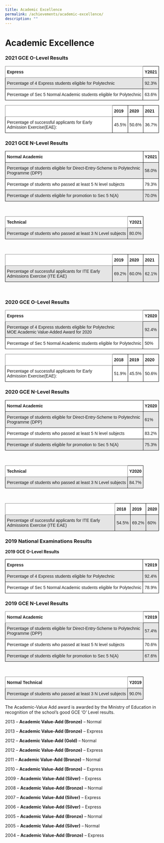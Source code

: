 ```yaml
---
title: Academic Excellence
permalink: /achievements/academic-excellence/
description: ""
---
```

# Academic Excellence
### 2021 GCE O-Level Results

<style type="text/css">
.tg  {border-collapse:collapse;border-spacing:0;}
.tg td{border-color:black;border-style:solid;border-width:1px;font-family:Arial, sans-serif;font-size:14px;
  overflow:hidden;padding:10px 5px;word-break:normal;}
.tg th{border-color:black;border-style:solid;border-width:1px;font-family:Arial, sans-serif;font-size:14px;
  font-weight:normal;overflow:hidden;padding:10px 5px;word-break:normal;}
.tg .tg-pdeq{background-color:#FFF;border-color:inherit;font-weight:bold;text-align:left;vertical-align:top}
.tg .tg-dgl5{background-color:#FFF;font-weight:bold;text-align:left;vertical-align:top}
.tg .tg-faf8{background-color:#E5E5E5;text-align:left;vertical-align:middle}
.tg .tg-zr06{background-color:#FFF;text-align:left;vertical-align:middle}
</style>
<table class="tg">
<thead>
  <tr>
    <th class="tg-pdeq">Express</th>
    <th class="tg-dgl5">Y2021</th>
  </tr>
</thead>
<tbody>
  <tr>
    <td class="tg-faf8">Percentage of 4 Express students eligible for Polytechnic</td>
    <td class="tg-faf8">92.3%</td>
  </tr>
  <tr>
    <td class="tg-zr06">Percentage of Sec 5 Normal Academic students eligible for Polytechnic</td>
    <td class="tg-zr06">63.6%</td>
  </tr>
</tbody>
</table>

<style type="text/css">
.tg  {border-collapse:collapse;border-spacing:0;}
.tg td{border-color:black;border-style:solid;border-width:1px;font-family:Arial, sans-serif;font-size:14px;
  overflow:hidden;padding:10px 5px;word-break:normal;}
.tg th{border-color:black;border-style:solid;border-width:1px;font-family:Arial, sans-serif;font-size:14px;
  font-weight:normal;overflow:hidden;padding:10px 5px;word-break:normal;}
.tg .tg-1wig{font-weight:bold;text-align:left;vertical-align:top}
.tg .tg-pdeq{background-color:#FFF;border-color:inherit;font-weight:bold;text-align:left;vertical-align:top}
.tg .tg-dgl5{background-color:#FFF;font-weight:bold;text-align:left;vertical-align:top}
.tg .tg-zr06{background-color:#FFF;text-align:left;vertical-align:middle}
</style>
<table class="tg">
<thead>
  <tr>
    <th class="tg-pdeq"></th>
    <th class="tg-dgl5">2019</th>
    <th class="tg-dgl5">2020</th>
    <th class="tg-1wig">2021</th>
  </tr>
</thead>
<tbody>
  <tr>
    <td class="tg-zr06">Percentage of successful applicants for Early Admission Exercise(EAE):</td>
    <td class="tg-zr06"> 45.5%</td>
    <td class="tg-zr06"> 50.6%</td>
    <td class="tg-zr06"> 36.7%</td>
  </tr>
</tbody>
</table>

### 2021 GCE N-Level Results

<style type="text/css">
.tg  {border-collapse:collapse;border-spacing:0;}
.tg td{border-color:black;border-style:solid;border-width:1px;font-family:Arial, sans-serif;font-size:14px;
  overflow:hidden;padding:10px 5px;word-break:normal;}
.tg th{border-color:black;border-style:solid;border-width:1px;font-family:Arial, sans-serif;font-size:14px;
  font-weight:normal;overflow:hidden;padding:10px 5px;word-break:normal;}
.tg .tg-dgl5{background-color:#FFF;font-weight:bold;text-align:left;vertical-align:top}
.tg .tg-faf8{background-color:#E5E5E5;text-align:left;vertical-align:middle}
.tg .tg-zr06{background-color:#FFF;text-align:left;vertical-align:middle}
</style>
<table class="tg">
<thead>
  <tr>
    <th class="tg-dgl5">Normal Academic</th>
    <th class="tg-dgl5">Y2021</th>
  </tr>
</thead>
<tbody>
  <tr>
    <td class="tg-faf8">Percentage of students eligible for Direct-Entry-Scheme to Polytechnic Programme (DPP)</td>
    <td class="tg-faf8">58.0%</td>
  </tr>
  <tr>
    <td class="tg-zr06">Percentage of students who passed at least 5 N level subjects</td>
    <td class="tg-zr06">79.3%</td>
  </tr>
  <tr>
    <td class="tg-faf8">Percentage of students eligible for promotion to Sec 5 N(A)</td>
    <td class="tg-faf8">70.0%</td>
  </tr>
</tbody>
</table>

<br>

<style type="text/css">
.tg  {border-collapse:collapse;border-spacing:0;}
.tg td{border-color:black;border-style:solid;border-width:1px;font-family:Arial, sans-serif;font-size:14px;
  overflow:hidden;padding:10px 5px;word-break:normal;}
.tg th{border-color:black;border-style:solid;border-width:1px;font-family:Arial, sans-serif;font-size:14px;
  font-weight:normal;overflow:hidden;padding:10px 5px;word-break:normal;}
.tg .tg-pdeq{background-color:#FFF;border-color:inherit;font-weight:bold;text-align:left;vertical-align:top}
.tg .tg-dgl5{background-color:#FFF;font-weight:bold;text-align:left;vertical-align:top}
.tg .tg-faf8{background-color:#E5E5E5;text-align:left;vertical-align:middle}
</style>
<table class="tg">
<thead>
  <tr>
    <th class="tg-pdeq">Technical</th>
    <th class="tg-dgl5">Y2021</th>
  </tr>
</thead>
<tbody>
  <tr>
    <td class="tg-faf8">Percentage of students who passed at least 3 N Level subjects</td>
    <td class="tg-faf8">80.0%</td>
  </tr>
</tbody>
</table>

<br>

<style type="text/css">
.tg  {border-collapse:collapse;border-spacing:0;}
.tg td{border-color:black;border-style:solid;border-width:1px;font-family:Arial, sans-serif;font-size:14px;
  overflow:hidden;padding:10px 5px;word-break:normal;}
.tg th{border-color:black;border-style:solid;border-width:1px;font-family:Arial, sans-serif;font-size:14px;
  font-weight:normal;overflow:hidden;padding:10px 5px;word-break:normal;}
.tg .tg-pdeq{background-color:#FFF;border-color:inherit;font-weight:bold;text-align:left;vertical-align:top}
.tg .tg-dgl5{background-color:#FFF;font-weight:bold;text-align:left;vertical-align:top}
.tg .tg-faf8{background-color:#E5E5E5;text-align:left;vertical-align:middle}
</style>
<table class="tg">
<thead>
  <tr>
    <th class="tg-pdeq"></th>
    <th class="tg-dgl5">2019</th>
    <th class="tg-dgl5">2020</th>
    <th class="tg-dgl5"> 2021</th>
  </tr>
</thead>
<tbody>
  <tr>
    <td class="tg-faf8">Percentage of successful applicants for ITE Early Admissions Exercise (ITE EAE)</td>
    <td class="tg-faf8">69.2%</td>
    <td class="tg-faf8">60.0%</td>
    <td class="tg-faf8"> 62.1%</td>
  </tr>
</tbody>
</table>

<br>

### 2020 GCE O-Level Results

<style type="text/css">
.tg  {border-collapse:collapse;border-spacing:0;}
.tg td{border-color:black;border-style:solid;border-width:1px;font-family:Arial, sans-serif;font-size:14px;
  overflow:hidden;padding:10px 5px;word-break:normal;}
.tg th{border-color:black;border-style:solid;border-width:1px;font-family:Arial, sans-serif;font-size:14px;
  font-weight:normal;overflow:hidden;padding:10px 5px;word-break:normal;}
.tg .tg-pdeq{background-color:#FFF;border-color:inherit;font-weight:bold;text-align:left;vertical-align:top}
.tg .tg-dgl5{background-color:#FFF;font-weight:bold;text-align:left;vertical-align:top}
.tg .tg-faf8{background-color:#E5E5E5;text-align:left;vertical-align:middle}
.tg .tg-zr06{background-color:#FFF;text-align:left;vertical-align:middle}
</style>
<table class="tg">
<thead>
  <tr>
    <th class="tg-pdeq">Express</th>
    <th class="tg-dgl5">Y2020</th>
  </tr>
</thead>
<tbody>
  <tr>
    <td class="tg-faf8">Percentage of 4 Express students eligible for Polytechnic<br>MOE Academic Value-Added Award for 2020</td>
    <td class="tg-faf8">92.4%</td>
  </tr>
  <tr>
    <td class="tg-zr06">Percentage of Sec 5 Normal Academic students eligible for Polytechnic</td>
    <td class="tg-zr06">50%</td>
  </tr>
</tbody>
</table>

<style type="text/css">
.tg  {border-collapse:collapse;border-spacing:0;}
.tg td{border-color:black;border-style:solid;border-width:1px;font-family:Arial, sans-serif;font-size:14px;
  overflow:hidden;padding:10px 5px;word-break:normal;}
.tg th{border-color:black;border-style:solid;border-width:1px;font-family:Arial, sans-serif;font-size:14px;
  font-weight:normal;overflow:hidden;padding:10px 5px;word-break:normal;}
.tg .tg-1wig{font-weight:bold;text-align:left;vertical-align:top}
.tg .tg-pdeq{background-color:#FFF;border-color:inherit;font-weight:bold;text-align:left;vertical-align:top}
.tg .tg-dgl5{background-color:#FFF;font-weight:bold;text-align:left;vertical-align:top}
.tg .tg-zr06{background-color:#FFF;text-align:left;vertical-align:middle}
</style>
<table class="tg">
<thead>
  <tr>
    <th class="tg-pdeq"></th>
    <th class="tg-dgl5">2018</th>
    <th class="tg-dgl5">2019</th>
    <th class="tg-1wig">2020</th>
  </tr>
</thead>
<tbody>
  <tr>
    <td class="tg-zr06">Percentage of successful applicants for Early Admission Exercise(EAE):</td>
    <td class="tg-zr06"> 51.9%</td>
    <td class="tg-zr06"> 45.5%</td>
    <td class="tg-zr06"> 50.6%</td>
  </tr>
</tbody>
</table>

### 2020 GCE N-Level Results

<style type="text/css">
.tg  {border-collapse:collapse;border-spacing:0;}
.tg td{border-color:black;border-style:solid;border-width:1px;font-family:Arial, sans-serif;font-size:14px;
  overflow:hidden;padding:10px 5px;word-break:normal;}
.tg th{border-color:black;border-style:solid;border-width:1px;font-family:Arial, sans-serif;font-size:14px;
  font-weight:normal;overflow:hidden;padding:10px 5px;word-break:normal;}
.tg .tg-dgl5{background-color:#FFF;font-weight:bold;text-align:left;vertical-align:top}
.tg .tg-faf8{background-color:#E5E5E5;text-align:left;vertical-align:middle}
.tg .tg-zr06{background-color:#FFF;text-align:left;vertical-align:middle}
</style>
<table class="tg">
<thead>
  <tr>
    <th class="tg-dgl5">Normal Academic</th>
    <th class="tg-dgl5">Y2020</th>
  </tr>
</thead>
<tbody>
  <tr>
    <td class="tg-faf8">Percentage of students eligible for Direct-Entry-Scheme to Polytechnic Programme (DPP)</td>
    <td class="tg-faf8">61%</td>
  </tr>
  <tr>
    <td class="tg-zr06">Percentage of students who passed at least 5 N level subjects</td>
    <td class="tg-zr06">83.2%</td>
  </tr>
  <tr>
    <td class="tg-faf8">Percentage of students eligible for promotion to Sec 5 N(A)</td>
    <td class="tg-faf8">75.3%</td>
  </tr>
</tbody>
</table>

<br>

<style type="text/css">
.tg  {border-collapse:collapse;border-spacing:0;}
.tg td{border-color:black;border-style:solid;border-width:1px;font-family:Arial, sans-serif;font-size:14px;
  overflow:hidden;padding:10px 5px;word-break:normal;}
.tg th{border-color:black;border-style:solid;border-width:1px;font-family:Arial, sans-serif;font-size:14px;
  font-weight:normal;overflow:hidden;padding:10px 5px;word-break:normal;}
.tg .tg-pdeq{background-color:#FFF;border-color:inherit;font-weight:bold;text-align:left;vertical-align:top}
.tg .tg-dgl5{background-color:#FFF;font-weight:bold;text-align:left;vertical-align:top}
.tg .tg-faf8{background-color:#E5E5E5;text-align:left;vertical-align:middle}
</style>
<table class="tg">
<thead>
  <tr>
    <th class="tg-pdeq">Technical</th>
    <th class="tg-dgl5">Y2020</th>
  </tr>
</thead>
<tbody>
  <tr>
    <td class="tg-faf8">Percentage of students who passed at least 3 N Level subjects</td>
    <td class="tg-faf8">84.7%</td>
  </tr>
</tbody>
</table>

<br>

<style type="text/css">
.tg  {border-collapse:collapse;border-spacing:0;}
.tg td{border-color:black;border-style:solid;border-width:1px;font-family:Arial, sans-serif;font-size:14px;
  overflow:hidden;padding:10px 5px;word-break:normal;}
.tg th{border-color:black;border-style:solid;border-width:1px;font-family:Arial, sans-serif;font-size:14px;
  font-weight:normal;overflow:hidden;padding:10px 5px;word-break:normal;}
.tg .tg-pdeq{background-color:#FFF;border-color:inherit;font-weight:bold;text-align:left;vertical-align:top}
.tg .tg-dgl5{background-color:#FFF;font-weight:bold;text-align:left;vertical-align:top}
.tg .tg-faf8{background-color:#E5E5E5;text-align:left;vertical-align:middle}
</style>
<table class="tg">
<thead>
  <tr>
    <th class="tg-pdeq"></th>
    <th class="tg-dgl5">2018</th>
    <th class="tg-dgl5">2019</th>
    <th class="tg-dgl5"> 2020</th>
  </tr>
</thead>
<tbody>
  <tr>
    <td class="tg-faf8">Percentage of successful applicants for ITE Early Admissions Exercise (ITE EAE)</td>
    <td class="tg-faf8">54.5%</td>
    <td class="tg-faf8">69.2%</td>
    <td class="tg-faf8"> 60%</td>
  </tr>
</tbody>
</table>

### 2019 National Examinations Results

**2019 GCE O-Level Results**

<style type="text/css">
.tg  {border-collapse:collapse;border-spacing:0;}
.tg td{border-color:black;border-style:solid;border-width:1px;font-family:Arial, sans-serif;font-size:14px;
  overflow:hidden;padding:10px 5px;word-break:normal;}
.tg th{border-color:black;border-style:solid;border-width:1px;font-family:Arial, sans-serif;font-size:14px;
  font-weight:normal;overflow:hidden;padding:10px 5px;word-break:normal;}
.tg .tg-dgl5{background-color:#FFF;font-weight:bold;text-align:left;vertical-align:top}
.tg .tg-faf8{background-color:#E5E5E5;text-align:left;vertical-align:middle}
.tg .tg-zr06{background-color:#FFF;text-align:left;vertical-align:middle}
</style>
<table class="tg">
<thead>
  <tr>
    <th class="tg-dgl5">Express</th>
    <th class="tg-dgl5">Y2019</th>
  </tr>
</thead>
<tbody>
  <tr>
    <td class="tg-faf8">Percentage of 4 Express students eligible for Polytechnic</td>
    <td class="tg-faf8">92.4%</td>
  </tr>
  <tr>
    <td class="tg-zr06">Percentage of Sec 5 Normal Academic students eligible for Polytechnic</td>
    <td class="tg-zr06">78.9%</td>
  </tr>
</tbody>
</table>

### 2019 GCE N-Level Results

<style type="text/css">
.tg  {border-collapse:collapse;border-spacing:0;}
.tg td{border-color:black;border-style:solid;border-width:1px;font-family:Arial, sans-serif;font-size:14px;
  overflow:hidden;padding:10px 5px;word-break:normal;}
.tg th{border-color:black;border-style:solid;border-width:1px;font-family:Arial, sans-serif;font-size:14px;
  font-weight:normal;overflow:hidden;padding:10px 5px;word-break:normal;}
.tg .tg-pdeq{background-color:#FFF;border-color:inherit;font-weight:bold;text-align:left;vertical-align:top}
.tg .tg-dgl5{background-color:#FFF;font-weight:bold;text-align:left;vertical-align:top}
.tg .tg-faf8{background-color:#E5E5E5;text-align:left;vertical-align:middle}
.tg .tg-zr06{background-color:#FFF;text-align:left;vertical-align:middle}
</style>
<table class="tg">
<thead>
  <tr>
    <th class="tg-pdeq">Normal Academic</th>
    <th class="tg-dgl5">Y2019</th>
  </tr>
</thead>
<tbody>
  <tr>
    <td class="tg-faf8">Percentage of students eligible for Direct-Entry-Scheme to Polytechnic Programme (DPP)</td>
    <td class="tg-faf8">57.4%</td>
  </tr>
  <tr>
    <td class="tg-zr06">Percentage of students who passed at least 5 N level subjects</td>
    <td class="tg-zr06">70.6%</td>
  </tr>
  <tr>
    <td class="tg-faf8">Percentage of students eligible for promotion to Sec 5 N(A)</td>
    <td class="tg-faf8">67.6%</td>
  </tr>
</tbody>
</table>

<br>

<style type="text/css">
.tg  {border-collapse:collapse;border-spacing:0;}
.tg td{border-color:black;border-style:solid;border-width:1px;font-family:Arial, sans-serif;font-size:14px;
  overflow:hidden;padding:10px 5px;word-break:normal;}
.tg th{border-color:black;border-style:solid;border-width:1px;font-family:Arial, sans-serif;font-size:14px;
  font-weight:normal;overflow:hidden;padding:10px 5px;word-break:normal;}
.tg .tg-pdeq{background-color:#FFF;border-color:inherit;font-weight:bold;text-align:left;vertical-align:top}
.tg .tg-dgl5{background-color:#FFF;font-weight:bold;text-align:left;vertical-align:top}
.tg .tg-faf8{background-color:#E5E5E5;text-align:left;vertical-align:middle}
</style>
<table class="tg">
<thead>
  <tr>
    <th class="tg-pdeq">Normal Technical</th>
    <th class="tg-dgl5">Y2019</th>
  </tr>
</thead>
<tbody>
  <tr>
    <td class="tg-faf8">Percentage of students who passed at least 3 N Level subjects</td>
    <td class="tg-faf8">90.0%</td>
  </tr>
</tbody>
</table>

The Academic-Value Add award is awarded by the Ministry of Education in recognition of the school’s good GCE ‘O’ Level results.

2013 – **Academic Value-Add (Bronze)** – Normal

2013 – **Academic Value-Add (Bronze)** – Express

2012 – **Academic Value-Add (Gold)** – Normal

2012 – **Academic Value-Add (Bronze)** – Express

2011 – **Academic Value-Add (Bronze)** – Normal

2010 – **Academic Value-Add (Bronze)** – Express

2009 – **Academic Value-Add (Silver)** – Express

2008 – **Academic Value-Add (Bronze)** – Normal

2007 – **Academic Value-Add (Silver)** – Express

2006 – **Academic Value-Add (Silver)** – Express

2005 – **Academic Value-Add (Bronze)** – Normal

2005 – **Academic Value-Add (Silver)** – Normal

2004 – **Academic Value-Add (Bronze)** – Express

